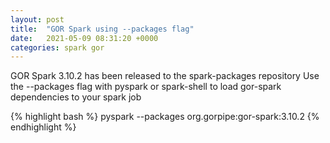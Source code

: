 ```yaml
---
layout: post
title:  "GOR Spark using --packages flag"
date:   2021-05-09 08:31:20 +0000
categories: spark gor
---
```

GOR Spark 3.10.2 has been released to the spark-packages repository
Use the --packages flag with pyspark or spark-shell to load gor-spark dependencies to your spark job

{% highlight bash %}
pyspark --packages org.gorpipe:gor-spark:3.10.2
{% endhighlight %}

[Spark packages]: https://github.com/gorpipe/gor/releases/tag/v3.10.1]